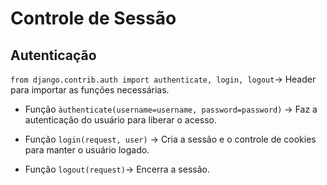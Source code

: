 # Controle de Sessão

## Autenticação

```from django.contrib.auth import authenticate, login, logout```-> Header para importar as funções necessárias.

* Função ```àuthenticate(username=username, password=password)``` -> Faz a autenticação do usuário para liberar o acesso.

* Função ```login(request, user)``` -> Cria a sessão e o controle de cookies para manter o usuário logado.

* Função ```logout(request)```-> Encerra a sessão.
